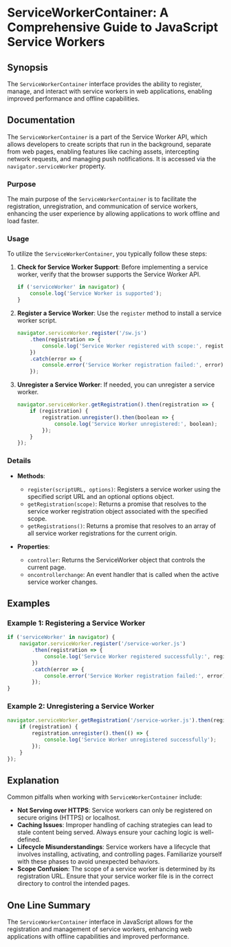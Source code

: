 <!--
Meta Description: # ServiceWorkerContainer: A Comprehensive Guide to JavaScript Service Workers ## Synopsis The `ServiceWorkerContainer` interface provides the ability ...
Meta Keywords: service, worker, registration, serviceworker, serviceworkercontainer
-->

# ServiceWorkerContainer: A Comprehensive Guide to JavaScript Service Workers

## Synopsis
The `ServiceWorkerContainer` interface provides the ability to register, manage, and interact with service workers in web applications, enabling improved performance and offline capabilities.

## Documentation
The `ServiceWorkerContainer` is a part of the Service Worker API, which allows developers to create scripts that run in the background, separate from web pages, enabling features like caching assets, intercepting network requests, and managing push notifications. It is accessed via the `navigator.serviceWorker` property.

### Purpose
The main purpose of the `ServiceWorkerContainer` is to facilitate the registration, unregistration, and communication of service workers, enhancing the user experience by allowing applications to work offline and load faster.

### Usage
To utilize the `ServiceWorkerContainer`, you typically follow these steps:

1. **Check for Service Worker Support**: Before implementing a service worker, verify that the browser supports the Service Worker API.

   ```javascript
   if ('serviceWorker' in navigator) {
       console.log('Service Worker is supported');
   }
   ```

2. **Register a Service Worker**: Use the `register` method to install a service worker script.

   ```javascript
   navigator.serviceWorker.register('/sw.js')
       .then(registration => {
           console.log('Service Worker registered with scope:', registration.scope);
       })
       .catch(error => {
           console.error('Service Worker registration failed:', error);
       });
   ```

3. **Unregister a Service Worker**: If needed, you can unregister a service worker.

   ```javascript
   navigator.serviceWorker.getRegistration().then(registration => {
       if (registration) {
           registration.unregister().then(boolean => {
               console.log('Service Worker unregistered:', boolean);
           });
       }
   });
   ```

### Details
- **Methods**:
  - `register(scriptURL, options)`: Registers a service worker using the specified script URL and an optional options object.
  - `getRegistration(scope)`: Returns a promise that resolves to the service worker registration object associated with the specified scope.
  - `getRegistrations()`: Returns a promise that resolves to an array of all service worker registrations for the current origin.

- **Properties**:
  - `controller`: Returns the ServiceWorker object that controls the current page.
  - `oncontrollerchange`: An event handler that is called when the active service worker changes.

## Examples
### Example 1: Registering a Service Worker
```javascript
if ('serviceWorker' in navigator) {
    navigator.serviceWorker.register('/service-worker.js')
        .then(registration => {
            console.log('Service Worker registered successfully:', registration);
        })
        .catch(error => {
            console.error('Service Worker registration failed:', error);
        });
}
```

### Example 2: Unregistering a Service Worker
```javascript
navigator.serviceWorker.getRegistration('/service-worker.js').then(registration => {
    if (registration) {
        registration.unregister().then(() => {
            console.log('Service Worker unregistered successfully');
        });
    }
});
```

## Explanation
Common pitfalls when working with `ServiceWorkerContainer` include:

- **Not Serving over HTTPS**: Service workers can only be registered on secure origins (HTTPS) or localhost.
- **Caching Issues**: Improper handling of caching strategies can lead to stale content being served. Always ensure your caching logic is well-defined.
- **Lifecycle Misunderstandings**: Service workers have a lifecycle that involves installing, activating, and controlling pages. Familiarize yourself with these phases to avoid unexpected behaviors.
- **Scope Confusion**: The scope of a service worker is determined by its registration URL. Ensure that your service worker file is in the correct directory to control the intended pages.

## One Line Summary
The `ServiceWorkerContainer` interface in JavaScript allows for the registration and management of service workers, enhancing web applications with offline capabilities and improved performance.